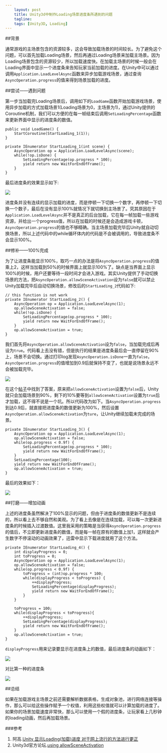 ```yaml
---
    layout: post
    title: Unity3d中制作Loading场景进度条所遇到的问题
    tagline: 
    tags: [Unity3D, Loading]
---
```


##背景

通常游戏的主场景包含的资源较多，这会导致加载场景的时间较长。为了避免这个问题，可以首先加载Loading场景，然后再通过Loading场景来加载主场景。因为Loading场景包含的资源较少，所以加载速度快。在加载主场景的时候一般会在Loading界面中显示一个进度条来告知玩家当前加载的进度。在Unity中可以通过调用`Application.LoadLevelAsync`函数来异步加载游戏场景，通过查询`AsyncOperation.progress`的值来得到场景加载的进度。

##尝试——遇到问题

第一步当加载完Loading场景后，调用如下的`LoadGame`函数开始加载游戏场景，使用异步加载的方式加载场景1(Loading场景为0，主场景为1)，通过Unity提供的Coroutine机制，我们可以方便的在每一帧结束后调用`SetLoadingPercentage`函数来更新界面中显示的进度条的数值。

~~~
public void LoadGame() {
    StartCoroutine(StartLoading_1(1));
}

private IEnumerator StartLoading_1(int scene) {
    AsyncOperation op = Application.LoadLevelAsync(scene);
    while(!op.isDone) {            
        SetLoadingPercentage(op.progress * 100);
        yield return new WaitForEndOfFrame();
    }        
}
~~~

最后进度条的效果显示如下:

![](http://i.imgur.com/kesstj7.gif)

进度条并没有连续的显示加载的进度，而是停顿一下切换一个数字，再停顿一下切换一个数子，最后在没有显示100%就情况下就切换到主场景了。究其原因在于`Application.LoadLevelAsync`并不是真正的后台加载，它在每一帧加载一些游戏资源，并给出一个progress值，所以在加载的时候还是会造成游戏卡顿，`AsyncOperation.progress`的值也不够精确。当主场景加载完毕后Unity就自动切换场景，所以上述代码中的while循环体内的代码是不会被调用的，导致进度条不会显示100%。

##修补——100%完成

为了让进度条能显示100%，取巧一点的办法是将`AsyncOperation.progress`的值乘上2，这样当加载到50%的时候界面上就显示100%了。缺点是当界面上显示100%的时候，用户还要等待一段时间才会进入游戏。其实Unity提供了手动切换场景的方法，把`AsyncOperation.allowSceneActivation`设为`false`就可以禁止Unity加载完毕后自动切换场景，修改后的`StartLoading_2`代码如下:

~~~
// this function is not work
private IEnumerator StartLoading_2() {
    AsyncOperation op = Application.LoadLevelAsync(1);
    op.allowSceneActivation = false;
    while(!op.isDone) {
        SetLoadingPercentage(op.progress * 100);
        yield return new WaitForEndOfFrame();
    }
    op.allowSceneActivation = true;   
}
~~~

我们首先将`AsyncOperation.allowSceneActivation`设为`false`，当加载完成后再设为`true`。代码看上去没有错，但是执行的结果是进度条最后会一直停留在90%上，场景不会切换。通过打印log发现`AsyncOperation.isDone`一直为`false`，`AsyncOperation.progress`的值增加到0.9后就保持不变了，也就是说场景永远不会被加载完毕。

![](http://i.imgur.com/d44E3Yt.gif)


在这个[帖子](http://forum.unity3d.com/threads/using-allowsceneactivation.166106/#post-1146076)中找到了答案，原来把`allowSceneActivation`设置为`false`后，Unity就只会加载场景到90%，剩下的10%要等到`allowSceneActivation`设置为`true`后才加载，这不得不说是一个坑。所以代码改为如下。当`AsyncOperation.progress`到达0.9后，就直接把进度条的数值更新为100%，然后设置`AsyncOperation.allowSceneActivation`为`ture`，让Unity继续加载未完成的场景。

~~~
private IEnumerator StartLoading_3() {
    AsyncOperation op = Application.LoadLevelAsync(1);
    op.allowSceneActivation = false;
    while(op.progress < 0.9f) {
        SetLoadingPercentage(op.progress * 100);
        yield return new WaitForEndOfFrame();
    }
    SetLoadingPercentage(100);
    yield return new WaitForEndOfFrame();
    op.allowSceneActivation = true;   
}
~~~
最后的效果如下：

![](http://i.imgur.com/BircPFa.gif)



##打磨——增加动画

上述的进度条虽然解决了100%显示的问题，但由于进度条的数值更新不是连续的，所以看上去不够自然和美观。为了看上去像是在连续加载，可以每一次更新进度条的时候插入过渡数值。这里我采用的策略是当获得`AsyncOperation.progress`的值后，不立即更新进度条的数值，而是每一帧在原有的数值上加1，这样就会产生数字不停滚动的动画效果了，迅雷中显示下载进度就用了这个方法。

~~~
private IEnumerator StartLoading_4() {
    int displayProgress = 0;
    int toProgress = 0;
    AsyncOperation op = Application.LoadLevelAsync(1);
    op.allowSceneActivation = false;
    while(op.progress < 0.9f) {
        toProgress = (int)op.progress * 100;
        while(displayProgress < toProgress) {
            ++displayProgress;
            SetLoadingPercentage(displayProgress);
            yield return new WaitForEndOfFrame();
        }
    }

    toProgress = 100;
    while(displayProgress < toProgress){
        ++displayProgress;
        SetLoadingPercentage(displayProgress);
        yield return new WaitForEndOfFrame();
    }
    op.allowSceneActivation = true;
}

~~~

`displayProgress`用来记录要显示在进度条上的数值，最后进度条的动画如下：

![](http://i.imgur.com/mAjrMuS.gif)

对比第一种的进度条

![](http://i.imgur.com/kesstj7.gif)


##总结

如果在加载游戏主场景之前还需要解析数据表格，生成对象池，进行网络连接等操作，那么可以给这些操作赋予一个权值，利用这些权值就可以计算加载的进度了。如果你的场景加载速度非常快，那么可以使用一个假的进度条，让玩家看上几秒钟的loading动画，然后再加载场景。

###参考

1. 阿高.[Unity 显示Loading(加载)进度 对于网上流行的方法进行更正](http://blog.csdn.net/fg5823820/article/details/28913163)
2. Unity3d官方论坛.[using allowSceneActivation](http://forum.unity3d.com/threads/using-allowsceneactivation.166106/#post-1146076)







